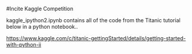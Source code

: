 #Incite Kaggle Competition

kaggle_ipython2.ipynb contains all of the code from the Titanic tutorial below in a python notebook..

https://www.kaggle.com/c/titanic-gettingStarted/details/getting-started-with-python-ii
